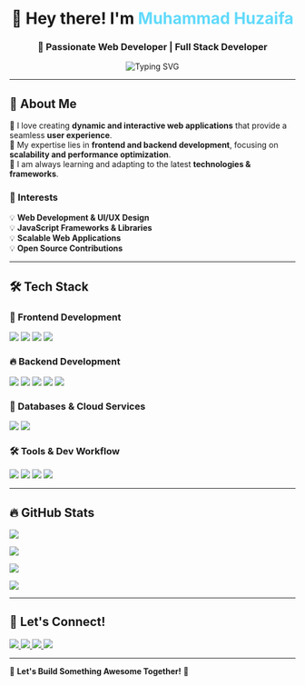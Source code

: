 <h1 align="center">👋 Hey there! I'm <span style="color:#61dafb">Muhammad Huzaifa</span></h1>
<h3 align="center">🚀 Passionate Web Developer | Full Stack Developer</h3>

<p align="center">
  <img src="https://readme-typing-svg.demolab.com?font=Fira+Code&size=22&pause=1000&color=61DAFB&center=true&vCenter=true&width=600&lines=Passionate+Web+Developer;MERN+Stack+Enthusiast;Building+Innovative+Solutions;Transforming+Ideas+Into+Reality" alt="Typing SVG" />
</p>

---
## 🚀 About Me
🔹 I love creating **dynamic and interactive web applications** that provide a seamless **user experience**.  
🔹 My expertise lies in **frontend and backend development**, focusing on **scalability and performance optimization**.  
🔹 I am always learning and adapting to the latest **technologies & frameworks**.  

### 🌟 Interests
💡 **Web Development & UI/UX Design**  
💡 **JavaScript Frameworks & Libraries**  
💡 **Scalable Web Applications**  
💡 **Open Source Contributions**  

---

## 🛠️ Tech Stack  

### 🚀 Frontend Development  
<p>
  <img src="https://img.shields.io/badge/React-61DAFB?style=for-the-badge&logo=react&logoColor=black" />
  <img src="https://img.shields.io/badge/JavaScript-F7DF1E?style=for-the-badge&logo=javascript&logoColor=black" />
  <img src="https://img.shields.io/badge/TailwindCSS-06B6D4?style=for-the-badge&logo=tailwindcss&logoColor=white" />
  <img src="https://img.shields.io/badge/Bootstrap-7952B3?style=for-the-badge&logo=bootstrap&logoColor=white" />
</p>

### 🔥 Backend Development  
<p>
  <img src="https://img.shields.io/badge/Node.js-339933?style=for-the-badge&logo=nodedotjs&logoColor=white" />
  <img src="https://img.shields.io/badge/Express.js-000000?style=for-the-badge&logo=express&logoColor=white" />
  <img src="https://img.shields.io/badge/REST%20API-FF6F00?style=for-the-badge&logo=fastapi&logoColor=white" />
  <img src="https://img.shields.io/badge/JWT-000000?style=for-the-badge&logo=jsonwebtokens&logoColor=white" />
  <img src="https://img.shields.io/badge/Firebase-FFCA28?style=for-the-badge&logo=firebase&logoColor=black" />
</p>

### 📡 Databases & Cloud Services  
<p>
  <img src="https://img.shields.io/badge/MongoDB-47A248?style=for-the-badge&logo=mongodb&logoColor=white" />
  <img src="https://img.shields.io/badge/Firebase-FFCA28?style=for-the-badge&logo=firebase&logoColor=black" />
</p>

### 🛠️ Tools & Dev Workflow  
<p>
  <img src="https://img.shields.io/badge/GitHub-181717?style=for-the-badge&logo=github&logoColor=white" />
  <img src="https://img.shields.io/badge/Postman-FF6C37?style=for-the-badge&logo=postman&logoColor=white" />
  <img src="https://img.shields.io/badge/VS%20Code-007ACC?style=for-the-badge&logo=visualstudiocode&logoColor=white" />
  <img src="https://img.shields.io/badge/Vercel-000000?style=for-the-badge&logo=vercel&logoColor=white" />
</p>

---

## 🔥 GitHub Stats  

<p>
  <img src="https://streak-stats.demolab.com/?user=Huzaifa-io&theme=react&hide_border=true" />
</p>

<p>
  <img src="https://github-readme-stats.vercel.app/api?username=Huzaifa-io&show_icons=true&theme=react&hide_border=true" />
</p>

<p>
  <img src="https://github-readme-stats.vercel.app/api/top-langs/?username=Huzaifa-io&layout=compact&theme=react&hide_border=true" />
</p>

<p>
  <img src="https://github-readme-activity-graph.vercel.app/graph?username=Huzaifa-io&theme=react-dark&hide_border=true" />
</p>

---

## 📢 Let's Connect!  
<p>
  <a href="mailto:2008huzaifakhi@gmail.com">
    <img src="https://img.shields.io/badge/Email-D14836?style=for-the-badge&logo=gmail&logoColor=white" />
  </a>
  <a href="https://www.linkedin.com/in/huzaifa--dev/">
    <img src="https://img.shields.io/badge/LinkedIn-0A66C2?style=for-the-badge&logo=linkedin&logoColor=white" />
  </a>
  <a href="https://github.com/Huzaifa-io">
    <img src="https://img.shields.io/badge/GitHub-181717?style=for-the-badge&logo=github&logoColor=white" />
  </a>
  <a href="https://huzaifa-devhub.vercel.app">
    <img src="https://img.shields.io/badge/Portfolio-000000?style=for-the-badge&logo=vercel&logoColor=white" />
  </a>
</p>

---

💙 **Let's Build Something Awesome Together!** 🚀  

